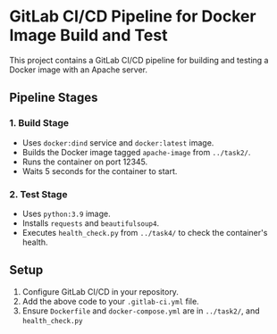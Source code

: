 # GitLab CI/CD Pipeline for Docker Image Build and Test

This project contains a GitLab CI/CD pipeline for building and testing a Docker image with an Apache server.

## Pipeline Stages

### 1. Build Stage

- Uses `docker:dind` service and `docker:latest` image.
- Builds the Docker image tagged `apache-image` from `../task2/`.
- Runs the container on port 12345.
- Waits 5 seconds for the container to start.

### 2. Test Stage

- Uses `python:3.9` image.
- Installs `requests` and `beautifulsoup4`.
- Executes `health_check.py` from `../task4/` to check the container's health.

## Setup

1. Configure GitLab CI/CD in your repository.
2. Add the above code to your `.gitlab-ci.yml` file.
3. Ensure `Dockerfile` and `docker-compose.yml` are in `../task2/`, and `health_check.py`
